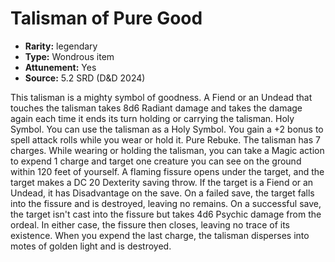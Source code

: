 
# Talisman of Pure Good

* **Rarity:** legendary
* **Type:** Wondrous item
* **Attunement:** Yes
* **Source:** 5.2 SRD (D&D 2024)


This talisman is a mighty symbol of goodness. A Fiend or an Undead that touches the talisman takes 8d6 Radiant damage and takes the damage again each time it ends its turn holding or carrying the talisman. Holy Symbol. You can use the talisman as a Holy Symbol. You gain a +2 bonus to spell attack rolls while you wear or hold it. Pure Rebuke. The talisman has 7 charges. While wearing or holding the talisman, you can take a Magic action to expend 1 charge and target one creature you can see on the ground within 120 feet of yourself. A flaming fissure opens under the target, and the target makes a DC 20 Dexterity saving throw. If the target is a Fiend or an Undead, it has Disadvantage on the save. On a failed save, the target falls into the fissure and is destroyed, leaving no remains. On a successful save, the target isn't cast into the fissure but takes 4d6 Psychic damage from the ordeal. In either case, the fissure then closes, leaving no trace of its existence. When you expend the last charge, the talisman disperses into motes of golden light and is destroyed.
